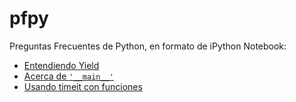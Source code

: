 pfpy
====

Preguntas Frecuentes de Python, en formato de iPython Notebook:

* [Entendiendo Yield](http://nbviewer.ipython.org/urls/raw.github.com/esparta/pfpy/master/entendiendo-yield.ipynb)
* [Acerca de `'__main__'`](http://nbviewer.ipython.org/urls/raw.github.com/esparta/pfpy/master/acerca-de-__main__.ipynb)
* [Usando timeit con funciones](http://nbviewer.ipython.org/urls/raw.github.com/esparta/pfpy/master/timeit-funciones.ipynb)
